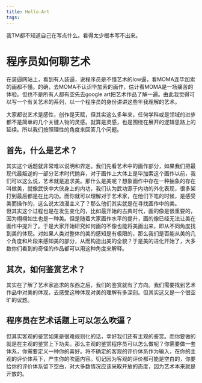```yaml
---
title: Hello-Art
tags:
---
```


我TM都不知道自己在写点什么。看得太少根本写不出来。

# 程序员如何聊艺术 

在装逼网站上，看到有人装逼，说程序员是不懂艺术的low逼，看MOMA连毕加索的画都不懂。的确，去MOMA不认识毕加索的画作，估计看MOMA是一场痛苦的体验。但也不是所有人都有空先去google art把艺术作品了解一遍。由此我觉得可以写一个有关艺术的系列，以一个程序员的身份讲讲这些年我理解的艺术。

大家都说艺术是感性，创作是天赋，但其实这么多年来，任何学科或是领域的进步都不是简单的几个关键人物的灵感。就算是灵感，也是围绕在展开的逻辑思路上的延续。所以我们按照理性的角度来回答几个问题。

## 首先，什么是艺术？
其实这个话题就非常难以说明和界定。我们先看艺术中的画作部分，如果我们把最现代最叛逆的一部分艺术时代抛弃，对于画作上大体上是毕加索这个画作以前，我们可以这么说，艺术就是追求美。那什么是美呢？想象画作中存在一种抽象的存在叫做美，就像武侠中大侠身上的内功，我们认为武功源于内功的外化表现，很多架打到最后都是在比内功。而你就可以理解对于艺术家，在他们下笔的时候，是感受美而操作的，这么说太浪漫主义了？那么他们其实就是在寻找画作中的美。  
但其实这个过程也是在发生变化的，比如最开始的古典时代，画的像是很重要的，因为栩栩如生也是一种美。但是随着大家画作水平的提升，画的像已经无法让美在画作中提升了。于是大家开始研究如何画的不像也能将美画出来，即从不同角度找到美的体现。对如果人类对整体的美的感知是有极限的，那么我们是否能从美的几个角度和片段来感知美的部分，从而构造出美的全貌？于是美的进化开始了，大多数你们看到的奇怪的作品都可以用这种角度来解释。

## 其次，如何鉴赏艺术？
其实在了解了艺术家追求的东西之后，我们的鉴赏就有了方向。我们需要找到艺术作品中对美的体现，去感受这种体现对美的理解有多深刻。但其实这又是一个很空旷的议题。


## 程序员在艺术话题上可以怎么吹逼？
但其实客观的鉴赏如果是很难规则化的话，幸好我们还有主观的鉴赏。而你要做的就是在主观的鉴赏上下功夫。那么主观的鉴赏程序员可以怎么做呢？你需要做一套体系，你需要定义一种你的喜好。将不确定的客观的评价体系作为输入，在你的主观的评价体系下，产生你的吹逼内容。切记因为客观的评价都可能是空白的，你要给你的评价体系留下空白，对大多数情况应该采取开放的态度，因为艺术本来就是开放的。

